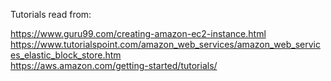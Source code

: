 Tutorials read from:  
  
  
https://www.guru99.com/creating-amazon-ec2-instance.html  
https://www.tutorialspoint.com/amazon_web_services/amazon_web_services_elastic_block_store.htm  
https://aws.amazon.com/getting-started/tutorials/